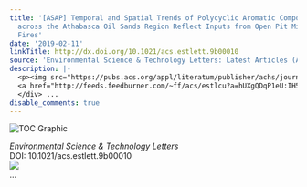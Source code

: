 ```yaml
---
title: '[ASAP] Temporal and Spatial Trends of Polycyclic Aromatic Compounds in Air
  across the Athabasca Oil Sands Region Reflect Inputs from Open Pit Mining and Forest
  Fires'
date: '2019-02-11'
linkTitle: http://dx.doi.org/10.1021/acs.estlett.9b00010
source: 'Environmental Science & Technology Letters: Latest Articles (ACS Publications)'
description: |-
  <p><img src="https://pubs.acs.org/appl/literatum/publisher/achs/journals/content/estlcu/0/estlcu.ahead-of-print/acs.estlett.9b00010/20190211/images/medium/ez-2019-00010r_0003.gif" alt="TOC Graphic"/></p><div><cite>Environmental Science & Technology Letters</cite></div><div>DOI: 10.1021/acs.estlett.9b00010</div><div class="feedflare">
  <a href="http://feeds.feedburner.com/~ff/acs/estlcu?a=hUXgQDqP1eU:IH5iAPj8Ef0:yIl2AUoC8zA"><img src="http://feeds.feedburner.com/~ff/acs/estlcu?d=yIl2AUoC8zA" border="0"></img></a>
  </div> ...
disable_comments: true
---
```

<p><img src="https://pubs.acs.org/appl/literatum/publisher/achs/journals/content/estlcu/0/estlcu.ahead-of-print/acs.estlett.9b00010/20190211/images/medium/ez-2019-00010r_0003.gif" alt="TOC Graphic"/></p><div><cite>Environmental Science & Technology Letters</cite></div><div>DOI: 10.1021/acs.estlett.9b00010</div><div class="feedflare">
<a href="http://feeds.feedburner.com/~ff/acs/estlcu?a=hUXgQDqP1eU:IH5iAPj8Ef0:yIl2AUoC8zA"><img src="http://feeds.feedburner.com/~ff/acs/estlcu?d=yIl2AUoC8zA" border="0"></img></a>
</div> ...